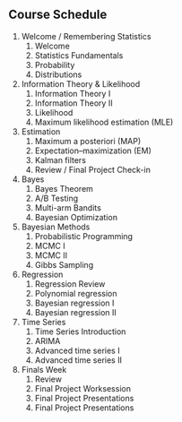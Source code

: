 Course Schedule
----

1. Welcome / Remembering Statistics
    1. Welcome
    2.  Statistics Fundamentals
    3.  Probability
    4.  Distributions
2. Information Theory & Likelihood
    1. Information Theory I
    2. Information Theory II
    3. Likelihood
    4. Maximum likelihood estimation (MLE)
3. Estimation
    1. Maximum a posteriori (MAP)
    2. Expectation–maximization (EM)
    3. Kalman filters
    4. Review / Final Project Check-in 
4. Bayes
    1. Bayes Theorem
    2. A/B Testing
    3. Multi-arm Bandits
    4. Bayesian Optimization
5. Bayesian Methods
    1. Probabilistic Programming
    2. MCMC I
    3. MCMC II
    4. Gibbs Sampling
6. Regression
    1.  Regression Review
    2.  Polynomial regression
    3.  Bayesian regression I
    4.  Bayesian regression II
7. Time Series
    1. Time Series Introduction
    2. ARIMA
    3. Advanced time series I
    4. Advanced time series II
8. Finals Week 
    1. Review
    2. Final Project Worksession
    3. Final Project Presentations
    4. Final Project Presentations
